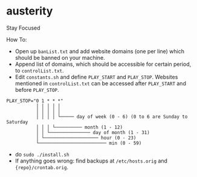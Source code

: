 # austerity
Stay Focused

How To:
* Open up `banList.txt` and add website domains (one per line) which should be banned on your machine.
* Append list of domains, which should be accessible for certain period, to `controlList.txt`.
* Edit `constants.sh` and define `PLAY_START` and `PLAY_STOP`. Websites mentioned in `controlList.txt` can be accessed after `PLAY_START` and before `PLAY_STOP`.
```
PLAY_STOP="0 1 * * *"
           │ │ │ │ │
           │ │ │ │ │
           │ │ │ │ └───── day of week (0 - 6) (0 to 6 are Sunday to Saturday
           │ │ │ └────────── month (1 - 12)
           │ │ └─────────────── day of month (1 - 31)
           │ └──────────────────── hour (0 - 23)
           └───────────────────────── min (0 - 59)
```
* do `sudo ./install.sh`
* If anything goes wrong: find backups at `/etc/hosts.orig` and `{repo}/crontab.orig`.
